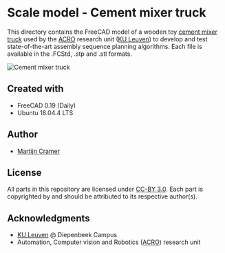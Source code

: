 # Scale model - Cement mixer truck

This directory contains the FreeCAD model of a wooden toy [cement mixer truck](https://www.stanleyjr.com/shop/large-building-kit/cement-mixer-truck-kit-copy-2/) used by the [ACRO](https://iiw.kuleuven.be/onderzoek/acro) research unit ([KU Leuven](https://www.kuleuven.be/kuleuven/)) to develop and test state-of-the-art assembly sequence planning algorithms. Each file is available in the .FCStd, .stp and .stl formats.

![Cement mixer truck](asm_cement_mixer_truck.png)

## Created with
* FreeCAD 0.19 (Daily)
* Ubuntu 18.04.4 LTS

## Author
* [Martijn Cramer](https://github.com/MartijnCramer)

## License
All parts in this repository are licensed under [CC-BY 3.0](https://creativecommons.org/licenses/by/3.0/). Each part is copyrighted by and should be attributed to its respective author(s).

## Acknowledgments
* [KU Leuven](https://iiw.kuleuven.be/english/diepenbeek) @ Diepenbeek Campus
* Automation, Computer vision and Robotics ([ACRO](https://iiw.kuleuven.be/onderzoek/acro)) research unit
